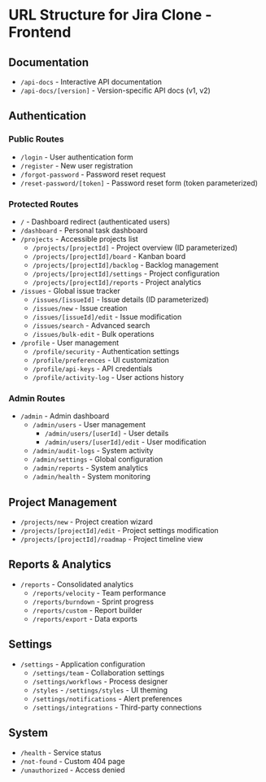 # URL Structure for Jira Clone - Frontend

## Documentation
- `/api-docs` - Interactive API documentation
- `/api-docs/[version]` - Version-specific API docs (v1, v2)

## Authentication
### Public Routes
- `/login` - User authentication form
- `/register` - New user registration
- `/forgot-password` - Password reset request
- `/reset-password/[token]` - Password reset form (token parameterized)

### Protected Routes
- `/` - Dashboard redirect (authenticated users)
- `/dashboard` - Personal task dashboard
- `/projects` - Accessible projects list
  - `/projects/[projectId]` - Project overview (ID parameterized)
  - `/projects/[projectId]/board` - Kanban board
  - `/projects/[projectId]/backlog` - Backlog management
  - `/projects/[projectId]/settings` - Project configuration
  - `/projects/[projectId]/reports` - Project analytics
- `/issues` - Global issue tracker
  - `/issues/[issueId]` - Issue details (ID parameterized)
  - `/issues/new` - Issue creation
  - `/issues/[issueId]/edit` - Issue modification
  - `/issues/search` - Advanced search
  - `/issues/bulk-edit` - Bulk operations
- `/profile` - User management
  - `/profile/security` - Authentication settings
  - `/profile/preferences` - UI customization
  - `/profile/api-keys` - API credentials
  - `/profile/activity-log` - User actions history

### Admin Routes
- `/admin` - Admin dashboard
  - `/admin/users` - User management
    - `/admin/users/[userId]` - User details
    - `/admin/users/[userId]/edit` - User modification
  - `/admin/audit-logs` - System activity
  - `/admin/settings` - Global configuration
  - `/admin/reports` - System analytics
  - `/admin/health` - System monitoring

## Project Management
- `/projects/new` - Project creation wizard
- `/projects/[projectId]/edit` - Project settings modification
- `/projects/[projectId]/roadmap` - Project timeline view

## Reports & Analytics
- `/reports` - Consolidated analytics
  - `/reports/velocity` - Team performance
  - `/reports/burndown` - Sprint progress
  - `/reports/custom` - Report builder
  - `/reports/export` - Data exports

## Settings
- `/settings` - Application configuration
  - `/settings/team` - Collaboration settings
  - `/settings/workflows` - Process designer
  - `/styles` - `/settings/styles` - UI theming
  - `/settings/notifications` - Alert preferences
  - `/settings/integrations` - Third-party connections

## System
- `/health` - Service status
- `/not-found` - Custom 404 page
- `/unauthorized` - Access denied
